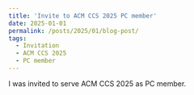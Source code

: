 ```yaml
---
title: 'Invite to ACM CCS 2025 PC member'
date: 2025-01-01
permalink: /posts/2025/01/blog-post/
tags:
  - Invitation
  - ACM CCS 2025
  - PC member
---
```


I was invited to serve ACM CCS 2025 as PC member. 

